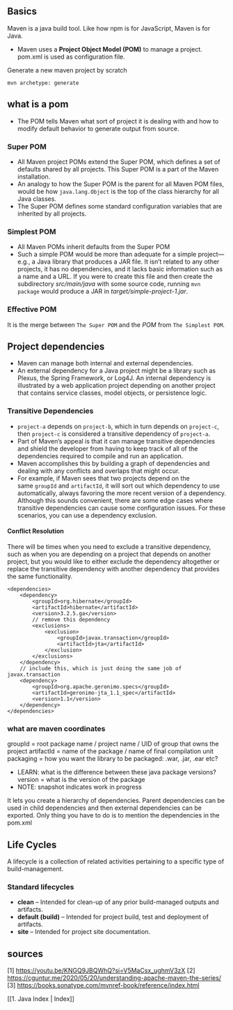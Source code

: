 ## Basics

Maven is a java build tool. Like how npm is for JavaScript, Maven is for Java.
*  Maven uses a **Project Object Model (POM)** to manage a project. pom.xml is used as configuration file.


Generate a new maven project by scratch
```
mvn archetype: generate
```


## what is a pom

* The POM tells Maven what sort of project it is dealing with and how to modify default behavior to generate output from source.

### Super POM

* All Maven project POMs extend the Super POM, which defines a set of defaults shared by all projects. This Super POM is a part of the Maven installation.
* An analogy to how the Super POM is the parent for all Maven POM files, would be how `java.lang.Object` is the top of the class hierarchy for all Java classes.
* The Super POM defines some standard configuration variables that are inherited by all projects.

### Simplest POM

* All Maven POMs inherit defaults from the Super POM
* Such a simple POM would be more than adequate for a simple project—e.g., a Java library that produces a JAR file. It isn’t related to any other projects, it has no dependencies, and it lacks basic information such as a name and a URL. If you were to create this file and then create the subdirectory _src/main/java_ with some source code, running `mvn package` would produce a JAR in _target/simple-project-1.jar_.

### Effective POM

It is the merge between `The Super POM` and the _POM_ from `The Simplest POM`.


## Project dependencies

* Maven can manage both internal and external dependencies. 
* An external dependency for a Java project might be a library such as Plexus, the Spring Framework, or Log4J. An internal dependency is illustrated by a web application project depending on another project that contains service classes, model objects, or persistence logic.

### Transitive Dependencies

 * `project-a` depends on `project-b`, which in turn depends on `project-c`, then `project-c` is considered a transitive dependency of `project-a`.
 * Part of Maven’s appeal is that it can manage transitive dependencies and shield the developer from having to keep track of all of the dependencies required to compile and run an application.
 * Maven accomplishes this by building a graph of dependencies and dealing with any conflicts and overlaps that might occur. 
 * For example, if Maven sees that two projects depend on the same `groupId` and `artifactId`, it will sort out which dependency to use automatically, always favoring the more recent version of a dependency. Although this sounds convenient, there are some edge cases where transitive dependencies can cause some configuration issues. For these scenarios, you can use a dependency exclusion.

#### Conflict Resolution

There will be times when you need to exclude a transitive dependency, such as when you are depending on a project that depends on another project, but you would like to either exclude the dependency altogether or replace the transitive dependency with another dependency that provides the same functionality.

```
<dependencies>
    <dependency>
        <groupId>org.hibernate</groupId>
        <artifactId>hibernate</artifactId>
        <version>3.2.5.ga</version>
        // remove this dependency
        <exclusions>
            <exclusion>
                <groupId>javax.transaction</groupId>
                <artifactId>jta</artifactId>
            </exclusion>
        </exclusions>
    </dependency>
    // include this, which is just doing the same job of javax.transaction
    <dependency>
        <groupId>org.apache.geronimo.specs</groupId>
        <artifactId>geronimo-jta_1.1_spec</artifactId>
        <version>1.1</version>
    </dependency>
</dependencies>
```

### what are maven coordinates

groupId = root package name / project name / UID of group that owns the project
artifactId = name of the package / name of final compilation unit
packaging = how you want the library to be packaged: .war, .jar, .ear etc? 
* LEARN: what is the difference between these java package versions?
version = what is the version of the package
* NOTE: snapshot indicates work in progress



It lets you create a hierarchy of dependencies. Parent dependencies can be used in child dependencies and then external dependencies can be exported. Only thing you have to do is to mention the dependencies in the pom.xml

## Life Cycles

A lifecycle is a collection of related activities pertaining to a specific type of build-management.

###  Standard lifecycles

- **clean** – Intended for clean-up of any prior build-managed outputs and artifacts.
- **default (build)** – Intended for project build, test and deployment of artifacts.
- **site** – Intended for project site documentation.


## sources

[1] https://youtu.be/KNGQ9JBQWhQ?si=V5MaCsx_ughmV3zX
[2] https://cguntur.me/2020/05/20/understanding-apache-maven-the-series/
[3] https://books.sonatype.com/mvnref-book/reference/index.html

[[1. Java Index | Index]]

